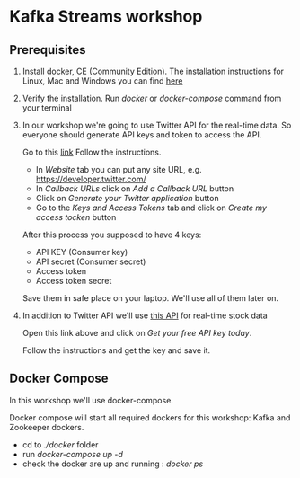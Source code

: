 # Kafka Streams workshop
## Prerequisites 
1. Install docker, CE (Community Edition). The installation instructions for Linux, Mac and Windows you can find [here](https://docs.docker.com/install/)
2. Verify the installation. Run *docker* or *docker-compose* command from your terminal
3. In our workshop we're going to use Twitter API for the real-time data. So everyone should generate API keys and token to access the API.

   Go to this [link](https://apps.twitter.com/app/new) Follow the instructions. 
   
   - In *Website* tab you can put any site URL, e.g. https://developer.twitter.com/
   - In *Callback URLs* click on *Add a Callback URL* button
   - Click on *Generate your Twitter application* button
   - Go to the *Keys and Access Tokens* tab and click on *Create my access tocken* button
   
   After this process you supposed to have 4 keys: 
   + API KEY (Consumer key)
   + API secret (Consumer secret)
   + Access token
   + Access token secret
   
   Save them in safe place on your laptop. We'll use all of them later on.
   
 4. In addition to Twitter API we'll use [this API](https://www.alphavantage.co/) for real-time stock data
 
    Open this link above and click on *Get your free API key today*. 
    
    Follow the instructions and get the key and save it.
    
    
 ## Docker Compose
 In this workshop we'll use docker-compose.
 
 Docker compose will start all required dockers for this workshop: Kafka and Zookeeper dockers.
 + cd to  *./docker* folder
 + run *docker-compose up -d*
 + check the docker are up and running : *docker ps*
 
 
 
     
   
